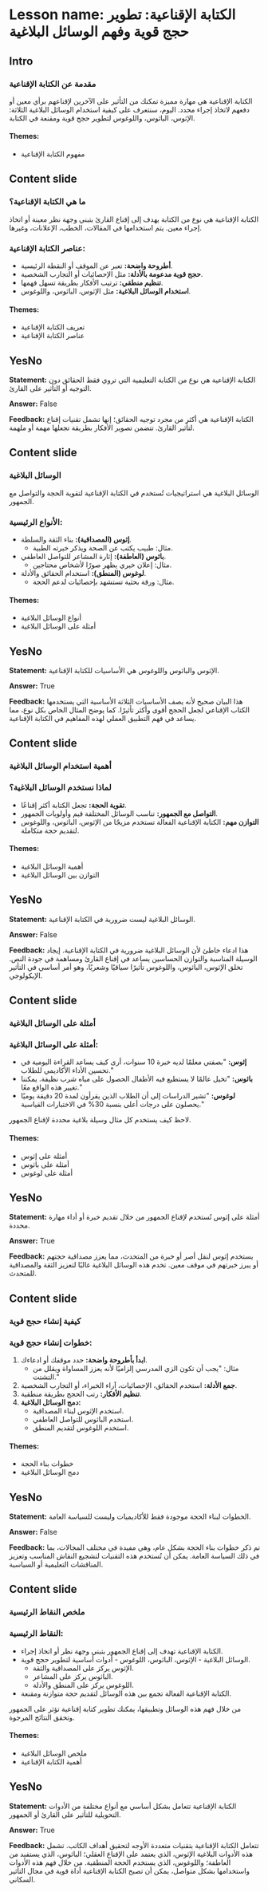 # Lesson name: الكتابة الإقناعية: تطوير حجج قوية وفهم الوسائل البلاغية

## Intro

### مقدمة عن الكتابة الإقناعية

الكتابة الإقناعية هي مهارة مميزة تمكنك من التأثير على الآخرين لإقناعهم برأي معين أو دفعهم لاتخاذ إجراء محدد. اليوم، سنتعرف على كيفية استخدام الوسائل البلاغية الثلاثة: الإثوس، الباثوس، واللوغوس لتطوير حجج قوية ومقنعة في الكتابة.

#### **Themes:**
- مفهوم الكتابة الإقناعية

## Content slide

### ما هي الكتابة الإقناعية؟

الكتابة الإقناعية هي نوع من الكتابة يهدف إلى إقناع القارئ بتبني وجهة نظر معينة أو اتخاذ إجراء معين. يتم استخدامها في المقالات، الخطب، الإعلانات، وغيرها.

### عناصر الكتابة الإقناعية:
- **أطروحة واضحة:** تعبر عن الموقف أو النقطة الرئيسية.
- **حجج قوية مدعومة بالأدلة:** مثل الإحصائيات أو التجارب الشخصية.
- **تنظيم منطقي:** ترتيب الأفكار بطريقة تسهل فهمها.
- **استخدام الوسائل البلاغية:** مثل الإثوس، الباثوس، واللوغوس.

#### **Themes:**
- تعريف الكتابة الإقناعية
- عناصر الكتابة الإقناعية

## YesNo

**Statement:** الكتابة الإقناعية هي نوع من الكتابة التعليمية التي تروي فقط الحقائق دون التوجيه أو التأثير على القارئ.

**Answer:** False

**Feedback:**
الكتابة الإقناعية هي أكثر من مجرد توجيه الحقائق؛ إنها تشمل تقنيات إقناع لتأثير القارئ. تتضمن تصوير الأفكار بطريقة تجعلها مهمة أو ملهمة.


## Content slide

### الوسائل البلاغية

الوسائل البلاغية هي استراتيجيات تُستخدم في الكتابة الإقناعية لتقوية الحجة والتواصل مع الجمهور.

### الأنواع الرئيسية:
- **إثوس (المصداقية):** بناء الثقة والسلطة.
  - مثال: طبيب يكتب عن الصحة ويذكر خبرته الطبية.
- **باثوس (العاطفة):** إثارة المشاعر للتواصل العاطفي.
  - مثال: إعلان خيري يظهر صورًا لأشخاص محتاجين.
- **لوغوس (المنطق):** استخدام الحقائق والأدلة.
  - مثال: ورقة بحثية تستشهد بإحصائيات لدعم الحجة.

#### **Themes:**
- أنواع الوسائل البلاغية
- أمثلة على الوسائل البلاغية

## YesNo

**Statement:** الإثوس والباثوس واللوغوس هي الأساسيات للكتابة الإقناعية.

**Answer:** True

**Feedback:**
هذا البيان صحيح لأنه يصف الأساسيات الثلاثة الأساسية التي يستخدمها الكتاب الإقناعي لجعل الحجج أقوى وأكثر تأثيرًا. كما يوضح المثال الخاص بكل نوع، مما يساعد في فهم التطبيق العملي لهذه المفاهيم في الكتابة الإقناعية.


## Content slide

### أهمية استخدام الوسائل البلاغية

### لماذا نستخدم الوسائل البلاغية؟
- **تقوية الحجة:** تجعل الكتابة أكثر إقناعًا.
- **التواصل مع الجمهور:** تناسب الوسائل المختلفة قيم وأولويات الجمهور.
- **التوازن مهم:** الكتابة الإقناعية الفعالة تستخدم مزيجًا من الإثوس، الباثوس، واللوغوس لتقديم حجة متكاملة.

#### **Themes:**
- أهمية الوسائل البلاغية
- التوازن بين الوسائل البلاغية

## YesNo

**Statement:** الوسائل البلاغية ليست ضرورية في الكتابة الإقناعية.

**Answer:** False

**Feedback:**
هذا ادعاء خاطئ لأن الوسائل البلاغية ضرورية في الكتابة الإقناعية. إيجاد الوسيلة المناسبة والتوازن الحساسين يساعد في إقناع القارئ ومساهمة في جودة النص. تخلق الإثوس، الباثوس، واللوغوس تأثيرًا سياقيًا وشعريًا، وهو أمر أساسي في التأثير الإيكولوجي.


## Content slide

### أمثلة على الوسائل البلاغية

### أمثلة على الوسائل البلاغية:
- **إثوس:**
  "بصفتي معلمًا لديه خبرة 10 سنوات، أرى كيف يساعد القراءة اليومية في تحسين الأداء الأكاديمي للطلاب."
- **باثوس:**
  "تخيل عالمًا لا يستطيع فيه الأطفال الحصول على مياه شرب نظيفة. يمكننا تغيير هذه الواقع معًا."
- **لوغوس:**
  "تشير الدراسات إلى أن الطلاب الذين يقرأون لمدة 20 دقيقة يوميًا يحصلون على درجات أعلى بنسبة 30% في الاختبارات القياسية."

لاحظ كيف يستخدم كل مثال وسيلة بلاغية محددة لإقناع الجمهور.

#### **Themes:**
- أمثلة على إثوس
- أمثلة على باثوس
- أمثلة على لوغوس

## YesNo

**Statement:** أمثلة على إثوس تُستخدم لإقناع الجمهور من خلال تقديم خبرة أو أداء مهارة محددة.

**Answer:** True

**Feedback:**
يستخدم إثوس لنقل أصر أو خبرة من المتحدث، مما يعزز مصداقية حجتهم أو يبرز خبرتهم في موقف معين. تخدم هذه الوسائل البلاغية غالبًا لتعزيز الثقة والمصداقية للمتحدث.


## Content slide

### كيفية إنشاء حجج قوية

### خطوات إنشاء حجج قوية:
1. **ابدأ بأطروحة واضحة:** حدد موقفك أو ادعاءك.
   - مثال: "يجب أن تكون الزي المدرسي إلزاميًا لأنه يعزز المساواة ويقلل من التشتت."
2. **جمع الأدلة:** استخدم الحقائق، الإحصائيات، آراء الخبراء، أو التجارب الشخصية.
3. **تنظيم الأفكار:** رتب الحجج بطريقة منطقية.
4. **دمج الوسائل البلاغية:**
   - استخدم الإثوس لبناء المصداقية.
   - استخدم الباثوس للتواصل العاطفي.
   - استخدم اللوغوس لتقديم المنطق.

#### **Themes:**
- خطوات بناء الحجة
- دمج الوسائل البلاغية

## YesNo

**Statement:** الخطوات لبناء الحجة موجودة فقط للأكاديميات وليست للسياسة العامة.

**Answer:** False

**Feedback:**
تم ذكر خطوات بناء الحجة بشكل عام، وهي مفيدة في مختلف المجالات، بما في ذلك السياسة العامة. يمكن أن تُستخدم هذه التقنيات لتشجيع النقاش المناسب وتعزيز المناقشات التعليمية أو السياسية.


## Content slide

### ملخص النقاط الرئيسية

### النقاط الرئيسية:
- الكتابة الإقناعية تهدف إلى إقناع الجمهور بتبني وجهة نظر أو اتخاذ إجراء.
- الوسائل البلاغية - الإثوس، الباثوس، اللوغوس - أدوات أساسية لتطوير حجج قوية.
  - الإثوس يركز على المصداقية والثقة.
  - الباثوس يركز على المشاعر.
  - اللوغوس يركز على المنطق والأدلة.
- الكتابة الإقناعية الفعالة تجمع بين هذه الوسائل لتقديم حجة متوازنة ومقنعة.

من خلال فهم هذه الوسائل وتطبيقها، يمكنك تطوير كتابة إقناعية تؤثر على الجمهور وتحقق النتائج المرجوة.

#### **Themes:**
- ملخص الوسائل البلاغية
- أهمية الكتابة الإقناعية

## YesNo

**Statement:** الكتابة الإقناعية تتعامل بشكل أساسي مع أنواع مختلفة من الأدوات التحويلية للتأثير على القارئ أو الجمهور.

**Answer:** True

**Feedback:**
تتعامل الكتابة الإقناعية بتقنيات متعددة الأوجه لتحقيق أهداف الكاتب. تشمل هذه الأدوات البلاغية الإثوس، الذي يعتمد على الإقناع العقلي؛ الباثوس، الذي يستفيد من العاطفة؛ واللوغوس، الذي يستخدم الحجة المنطقية. من خلال فهم هذه الأدوات واستخدامها بشكل متواصل، يمكن أن تصبح الكتابة الإقناعية أداة قوية في مجال التأثير السكاني.

